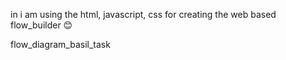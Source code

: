 in i am using the html, javascript, css for creating the web based flow_builder 😊 



flow_diagram_basil_task
